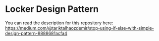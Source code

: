 # Locker Design Pattern

You can read the description for this repository here: https://medium.com/@tariktalhaozdemir/stop-using-if-else-with-simple-design-pattern-8888681acfa4
